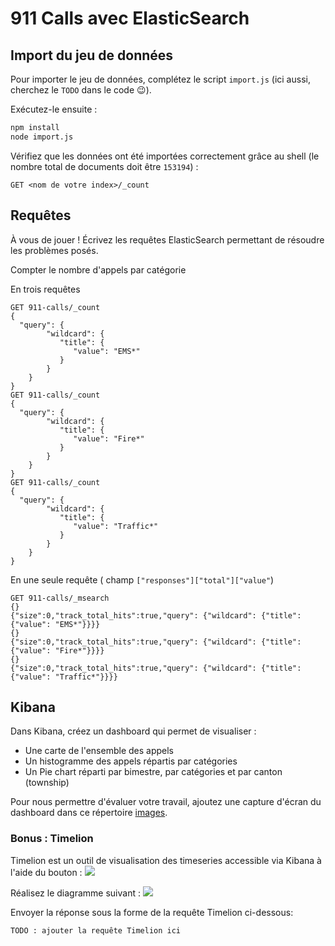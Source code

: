 # 911 Calls avec ElasticSearch

## Import du jeu de données

Pour importer le jeu de données, complétez le script `import.js` (ici aussi, cherchez le `TODO` dans le code :wink:).

Exécutez-le ensuite :

```bash
npm install
node import.js
```

Vérifiez que les données ont été importées correctement grâce au shell (le nombre total de documents doit être `153194`) :

```shell
GET <nom de votre index>/_count
```

## Requêtes

À vous de jouer ! Écrivez les requêtes ElasticSearch permettant de résoudre les problèmes posés.

Compter le nombre d'appels par catégorie

En trois requêtes

```shell
GET 911-calls/_count
{
  "query": {
        "wildcard": {
           "title": {
              "value": "EMS*"
           }
        }
    }
}
GET 911-calls/_count
{
  "query": {
        "wildcard": {
           "title": {
              "value": "Fire*"
           }
        }
    }
}
GET 911-calls/_count
{
  "query": {
        "wildcard": {
           "title": {
              "value": "Traffic*"
           }
        }
    }
}
```

En une seule requête ( champ `["responses"]["total"]["value"`)

```shell
GET 911-calls/_msearch
{}
{"size":0,"track_total_hits":true,"query": {"wildcard": {"title": {"value": "EMS*"}}}}
{}
{"size":0,"track_total_hits":true,"query": {"wildcard": {"title": {"value": "Fire*"}}}}
{}
{"size":0,"track_total_hits":true,"query": {"wildcard": {"title": {"value": "Traffic*"}}}}
```

## Kibana

Dans Kibana, créez un dashboard qui permet de visualiser :

* Une carte de l'ensemble des appels
* Un histogramme des appels répartis par catégories
* Un Pie chart réparti par bimestre, par catégories et par canton (township)

Pour nous permettre d'évaluer votre travail, ajoutez une capture d'écran du dashboard dans ce répertoire [images](images).

### Bonus : Timelion
Timelion est un outil de visualisation des timeseries accessible via Kibana à l'aide du bouton : ![](images/timelion.png)

Réalisez le diagramme suivant :
![](images/timelion-chart.png)

Envoyer la réponse sous la forme de la requête Timelion ci-dessous:  

```
TODO : ajouter la requête Timelion ici
```
